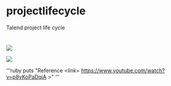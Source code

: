 # projectlifecycle
Talend project life cycle

<img src="https://user-images.githubusercontent.com/36667485/40888396-d931cec4-6756-11e8-8111-424f28620308.jpg" width="50" height="10">

![](user_images/Talend%20Studio%20#4)

![](https://user-images.githubusercontent.com/36667485/40888396-d931cec4-6756-11e8-8111-424f28620308.jpg)


 ‘‘‘ruby
puts "Reference <link= https://www.youtube.com/watch?v=p8yKoPaDqiA >"
 ‘‘‘
